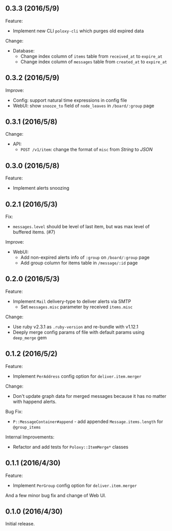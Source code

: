 ## 0.3.3 (2016/5/9)

Feature:

- Implement new CLI `poloxy-cli` which purges old expired data

Change:

- Database:
  - Change index column of `items` table from `received_at` to `expire_at`
  - Change index column of `messages` table from `created_at` to `expire_at`

## 0.3.2 (2016/5/9)

Improve:

- Config: support natural time expressions in config file
- WebUI: show `snooze_to` field of `node_leaves` in `/board/:group` page

## 0.3.1 (2016/5/8)

Change:

- API:
  - `POST /v1/item`: change the format of `misc` from _String_ to _JSON_

## 0.3.0 (2016/5/8)

Feature:

- Implement alerts snoozing

## 0.2.1 (2016/5/3)

Fix:

- `messages.level` should be level of last item, but was max level of buffered
  items. (#7)

Improve:

- WebUI:
  - Add non-expired alerts info of `:group` on `/board/:group` page
  - Add group column for items table in `/message/:id` page

## 0.2.0 (2016/5/3)

Feature:

- Implement `Mail` delivery-type to deliver alerts via SMTP
  - Set `messages.misc` parameter by received `items.misc`

Change:

- Use ruby v2.3.1 as `.ruby-version` and re-bundle with v1.12.1
- Deeply merge config params of file with default params using `deep_merge` gem

## 0.1.2 (2016/5/2)

Feature:

- Implement `PerAddress` config option for `deliver.item.merger`

Change:

- Don't update graph data for merged messages because it has no matter with
  happend alerts.

Bug Fix:

- `P::MessageContainer#append` - add appended `Message.items.length` for `@group_items`

Internal Improvements:

- Refactor and add tests for `Poloxy::ItemMerge*` classes

## 0.1.1 (2016/4/30)

Feature:

- Implement `PerGroup` config option for `deliver.item.merger`

And a few minor bug fix and change of Web UI.

## 0.1.0 (2016/4/30)

Initial release.
